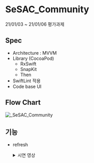 # SeSAC_Community
21/01/03 ~ 21/01/06 평가과제

## Spec
- Architecture : MVVM
- Library (CocoaPod)
    - RxSwift
    - SnapKit
    - Then
- SwiftLint 적용
- Code base UI

## Flow Chart
![_SeSAC_Community](https://user-images.githubusercontent.com/46219689/148036184-9567e358-170c-4033-b73a-24ff514f2660.jpg)

## 기능

- refresh

<ul>
<details>
    <summary>시연 영상</summary>
    
 ![Simulator Screen Recording - iPhone 13 Pro Max - 2022-01-05 at 22 57 50](https://user-images.githubusercontent.com/46219689/148229791-6ec5cc41-32a8-41a9-ba54-4d3e51b944bd.gif)
    
</details>
</ul>
